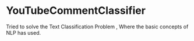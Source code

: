 # YouTubeCommentClassifier
Tried to solve the Text Classification Problem , Where the basic concepts of NLP has used.
